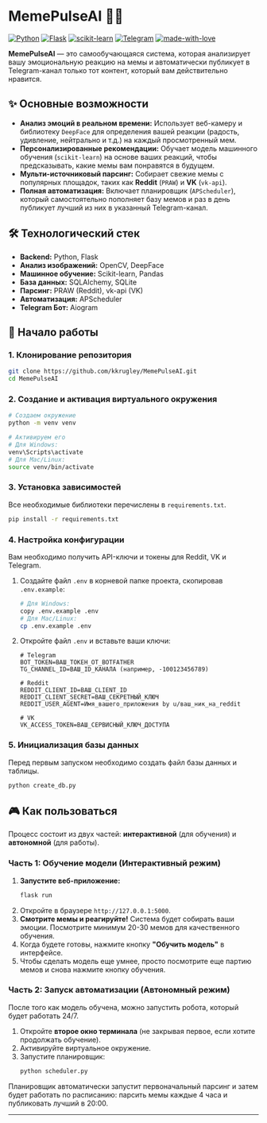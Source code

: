 # MemePulseAI 🧠🤖

[![Python](https://img.shields.io/badge/Python-3.11+-blue?style=for-the-badge&logo=python)](https://www.python.org/)
[![Flask](https://img.shields.io/badge/Flask-black?style=for-the-badge&logo=flask)](https://flask.palletsprojects.com/)
[![scikit-learn](https://img.shields.io/badge/scikit--learn-%23F7931E.svg?style=for-the-badge&logo=scikit-learn&logoColor=white)](https://scikit-learn.org/)
[![Telegram](https://img.shields.io/badge/Telegram-2CA5E0?style=for-the-badge&logo=telegram&logoColor=white)](https://telegram.org/)
[![made-with-love](https://img.shields.io/badge/Made%20with-❤️-red.svg?style=for-the-badge)](https://github.com/kkrugley/MemePulseAI)

**MemePulseAI** — это самообучающаяся система, которая анализирует вашу эмоциональную реакцию на мемы и автоматически публикует в Telegram-канал только тот контент, который вам действительно нравится.

## ✨ Основные возможности

*   **Анализ эмоций в реальном времени:** Использует веб-камеру и библиотеку `DeepFace` для определения вашей реакции (радость, удивление, нейтрально и т.д.) на каждый просмотренный мем.
*   **Персонализированные рекомендации:** Обучает модель машинного обучения (`scikit-learn`) на основе ваших реакций, чтобы предсказывать, какие мемы вам понравятся в будущем.
*   **Мульти-источниковый парсинг:** Собирает свежие мемы с популярных площадок, таких как **Reddit** (`PRAW`) и **VK** (`vk-api`).
*   **Полная автоматизация:** Включает планировщик (`APScheduler`), который самостоятельно пополняет базу мемов и раз в день публикует лучший из них в указанный Telegram-канал.

## 🛠️ Технологический стек

*   **Backend:** Python, Flask
*   **Анализ изображений:** OpenCV, DeepFace
*   **Машинное обучение:** Scikit-learn, Pandas
*   **База данных:** SQLAlchemy, SQLite
*   **Парсинг:** PRAW (Reddit), vk-api (VK)
*   **Автоматизация:** APScheduler
*   **Telegram Бот:** Aiogram

## 🚀 Начало работы

### 1. Клонирование репозитория

```bash
git clone https://github.com/kkrugley/MemePulseAI.git
cd MemePulseAI
```

### 2. Создание и активация виртуального окружения

```bash
# Создаем окружение
python -m venv venv

# Активируем его
# Для Windows:
venv\Scripts\activate
# Для Mac/Linux:
source venv/bin/activate
```

### 3. Установка зависимостей

Все необходимые библиотеки перечислены в `requirements.txt`.
```bash
pip install -r requirements.txt
```

### 4. Настройка конфигурации

Вам необходимо получить API-ключи и токены для Reddit, VK и Telegram.

1.  Создайте файл `.env` в корневой папке проекта, скопировав `.env.example`:
    ```bash
    # Для Windows:
    copy .env.example .env
    # Для Mac/Linux:
    cp .env.example .env
    ```
2.  Откройте файл `.env` и вставьте ваши ключи:
    ```dotenv
    # Telegram
    BOT_TOKEN=ВАШ_ТОКЕН_ОТ_BOTFATHER
    TG_CHANNEL_ID=ВАШ_ID_КАНАЛА (например, -100123456789)

    # Reddit
    REDDIT_CLIENT_ID=ВАШ_CLIENT_ID
    REDDIT_CLIENT_SECRET=ВАШ_СЕКРЕТНЫЙ_КЛЮЧ
    REDDIT_USER_AGENT=Имя_вашего_приложения by u/ваш_ник_на_reddit

    # VK
    VK_ACCESS_TOKEN=ВАШ_СЕРВИСНЫЙ_КЛЮЧ_ДОСТУПА
    ```

### 5. Инициализация базы данных

Перед первым запуском необходимо создать файл базы данных и таблицы.
```bash
python create_db.py
```

## 🎮 Как пользоваться

Процесс состоит из двух частей: **интерактивной** (для обучения) и **автономной** (для работы).

### Часть 1: Обучение модели (Интерактивный режим)

1.  **Запустите веб-приложение:**
    ```bash
    flask run
    ```
2.  Откройте в браузере `http://127.0.0.1:5000`.
3.  **Смотрите мемы и реагируйте!** Система будет собирать ваши эмоции. Посмотрите минимум 20-30 мемов для качественного обучения.
4.  Когда будете готовы, нажмите кнопку **"Обучить модель"** в интерфейсе.
5.  Чтобы сделать модель еще умнее, просто посмотрите еще партию мемов и снова нажмите кнопку обучения.

### Часть 2: Запуск автоматизации (Автономный режим)

После того как модель обучена, можно запустить робота, который будет работать 24/7.

1.  Откройте **второе окно терминала** (не закрывая первое, если хотите продолжать обучение).
2.  Активируйте виртуальное окружение.
3.  Запустите планировщик:
    ```bash
    python scheduler.py
    ```
Планировщик автоматически запустит первоначальный парсинг и затем будет работать по расписанию: парсить мемы каждые 4 часа и публиковать лучший в 20:00.

---